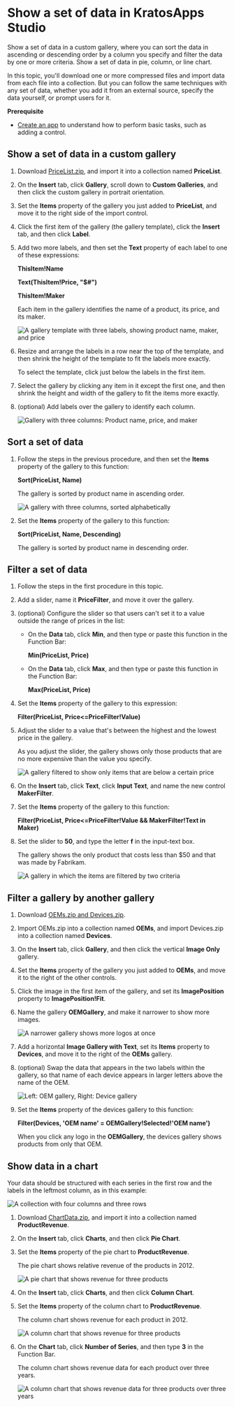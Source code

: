 <properties
	pageTitle="Show a set of data in KratosApps Studio"
	description="Show, sort, and filter data in a table or a gallery, show data in a chart, or choose an option in one table or gallery to filter the data in another table or gallery."
	services="kratosapps"
	authors="AFTOwen"
 />

# Show a set of data in KratosApps Studio #

Show a set of data in a custom gallery, where you can sort the data in ascending or descending order by a column you specify and filter the data by one or more criteria. Show a set of data in pie, column, or line chart.

In this topic, you'll download one or more compressed files and import data from each file into a collection. But you can follow the same techniques with any set of data, whether you add it from an external source, specify the data yourself, or prompt users for it.

**Prerequisite**

- [Create an app](kratosapps-tutorial-inventory) to understand how to perform basic tasks, such as adding a control.

## Show a set of data in a custom gallery ##
1. Download [PriceList.zip](https://gallery.technet.microsoft.com/Sample-data-for-Show-a-set-5933d4c7), and import it into a collection named **PriceList**.

1. On the **Insert** tab, click **Gallery**, scroll down to **Custom Galleries**, and then click the custom gallery in portrait orientation.

1. Set the **Items** property of the gallery you just added to **PriceList**, and move it to the right side of the import control.

1. Click the first item of the gallery (the gallery template), click the **Insert** tab, and then click **Label**.

1. Add two more labels, and then set the **Text** property of each label to one of these expressions:

	**ThisItem!Name**

	**Text(ThisItem!Price, "$#")**

	**ThisItem!Maker**

	Each item in the gallery identifies the name of a product, its price, and its maker.

	![A gallery template with three labels, showing product name, maker, and price](./media/kratosapps-show-data/custom-gallery.png)

1. Resize and arrange the labels in a row near the top of the template, and then shrink the height of the template to fit the labels more exactly.

	To select the template, click just below the labels in the first item.

1. Select the gallery by clicking any item in it except the first one, and then shrink the height and width of the gallery to fit the items more exactly.

1. (optional) Add labels over the gallery to identify each column.

	![Gallery with three columns: Product name, price, and maker](./media/kratosapps-show-data/price-gallery.png)

## Sort a set of data ##

1. Follow the steps in the previous procedure, and then set the **Items** property of the gallery to this function:

	**Sort(PriceList, Name)**

	The gallery is sorted by product name in ascending order.

	![A gallery with three columns, sorted alphabetically](./media/kratosapps-show-data/prices-sorted.png)

1. Set the **Items** property of the gallery to this function:

	**Sort(PriceList, Name, Descending)**

	The gallery is sorted by product name in descending order. 

## Filter a set of data ##
1. Follow the steps in the first procedure in this topic.

1. Add a slider, name it **PriceFilter**, and move it over the gallery.

1. (optional) Configure the slider so that users can't set it to a value outside the range of prices in the list:

	- On the **Data** tab, click **Min**, and then type or paste this function in the Function Bar:

		**Min(PriceList, Price)**

	- On the **Data** tab, click **Max**, and then type or paste this function in the Function Bar:

		**Max(PriceList, Price)**

1. Set the **Items** property of the gallery to this expression:

	**Filter(PriceList, Price<=PriceFilter!Value)**

1. Adjust the slider to a value that's between the highest and the lowest price in the gallery.

	As you adjust the slider, the gallery shows only those products that are no more expensive than the value you specify.

	![A gallery filtered to show only items that are below a certain price](./media/kratosapps-show-data/prices-filtered.png)

1. On the **Insert** tab, click **Text**, click **Input Text**, and name the new control **MakerFilter**.

1. Set the **Items** property of the gallery to this function:

	**Filter(PriceList, Price<=PriceFilter!Value && MakerFilter!Text in Maker)**

1. Set the slider to **50**, and type the letter **f** in the input-text box.

	The gallery shows the only product that costs less than $50 and that was made by Fabrikam.

	![A gallery in which the items are filtered by two criteria](./media/kratosapps-show-data/prices-filtered2.png)

## Filter a gallery by another gallery ##
1. Download [OEMs.zip and Devices.zip](https://gallery.technet.microsoft.com/Sample-data-for-Show-a-set-5933d4c7).

1. Import OEMs.zip into a collection named **OEMs**, and import Devices.zip into a collection named **Devices**.

1. On the **Insert** tab, click **Gallery**, and then click the vertical **Image Only** gallery.

1. Set the **Items** property of the gallery you just added to **OEMs**, and move it to the right of the other controls.

1. Click the image in the first item of the gallery, and set its **ImagePosition** property to **ImagePosition!Fit**.

1. Name the gallery **OEMGallery**, and make it narrower to show more images.

	![A narrower gallery shows more logos at once](./media/kratosapps-show-data/oem-gallery.png)

1. Add a horizontal **Image Gallery with Text**, set its **Items** property to **Devices**, and move it to the right of the **OEMs** gallery.

1. (optional) Swap the data that appears in the two labels within the gallery, so that name of each device appears in larger letters above the name of the OEM.

	![Left: OEM gallery, Right: Device gallery](./media/kratosapps-show-data/excel-final.png)
1. Set the **Items** property of the devices gallery to this function:

	**Filter(Devices, 'OEM name' = OEMGallery!Selected!'OEM name')**

	When you click any logo in the **OEMGallery**, the devices gallery shows products from only that OEM.

## Show data in a chart ##
Your data should be structured with each series in the first row and the labels in the leftmost column, as in this example:

![A collection with four columns and three rows](./media/kratosapps-show-data/chart-data.png)

1. Download [ChartData.zip](https://gallery.technet.microsoft.com/Sample-data-for-Show-a-set-5933d4c7), and import it into a collection named **ProductRevenue**.

1. On the **Insert** tab, click **Charts**, and then click **Pie Chart**.

1. Set the **Items** property of the pie chart to **ProductRevenue**.

	The pie chart shows relative revenue of the products in 2012.

	![A pie chart that shows revenue for three products](./media/kratosapps-show-data/pie-chart.png)

1. On the **Insert** tab, click **Charts**, and then click **Column Chart**.

1. Set the **Items** property of the column chart to **ProductRevenue**.

	The column chart shows revenue for each product in 2012.

	![A column chart that shows revenue for three products](./media/kratosapps-show-data/simple-column.png)
1. On the **Chart** tab, click **Number of Series**, and then type **3** in the Function Bar.

	The column chart shows revenue data for each product over three years.

	![A column chart that shows revenue data for three products over three years](./media/kratosapps-show-data/multi-column.png)